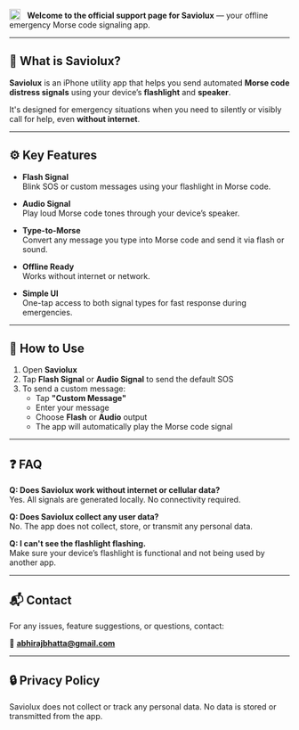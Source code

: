 <p align="left">
  <img src="https://github.com/user-attachments/assets/19acb12b-574b-4ef1-bf4f-2a07d4e273f0" alt="Saviolux Icon" width="20" style="vertical-align: bottom; margin-right: 8px;" />
  <strong>Welcome to the official support page for Saviolux</strong> — your offline emergency Morse code signaling app.
</p>

---

## 📱 What is Saviolux?

**Saviolux** is an iPhone utility app that helps you send automated **Morse code distress signals** using your device’s **flashlight** and **speaker**.

It's designed for emergency situations when you need to silently or visibly call for help, even **without internet**.

---

## ⚙️ Key Features

- **Flash Signal**  
  Blink SOS or custom messages using your flashlight in Morse code.

- **Audio Signal**  
  Play loud Morse code tones through your device’s speaker.

- **Type-to-Morse**  
  Convert any message you type into Morse code and send it via flash or sound.

- **Offline Ready**  
  Works without internet or network.

- **Simple UI**  
  One-tap access to both signal types for fast response during emergencies.

---

## 🧩 How to Use

1. Open **Saviolux**
2. Tap **Flash Signal** or **Audio Signal** to send the default SOS
3. To send a custom message:
   - Tap **"Custom Message"**
   - Enter your message
   - Choose **Flash** or **Audio** output
   - The app will automatically play the Morse code signal

---

## ❓ FAQ

**Q: Does Saviolux work without internet or cellular data?**  
Yes. All signals are generated locally. No connectivity required.

**Q: Does Saviolux collect any user data?**  
No. The app does not collect, store, or transmit any personal data.

**Q: I can't see the flashlight flashing.**  
Make sure your device’s flashlight is functional and not being used by another app.

---

## 📬 Contact

For any issues, feature suggestions, or questions, contact:

📧 **abhirajbhatta@gmail.com**

---

## 🔒 Privacy Policy

Saviolux does not collect or track any personal data. No data is stored or transmitted from the app.
